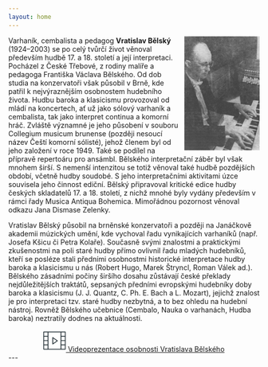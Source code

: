 ```yaml
---
layout: home
---
```

<!-- <div class="image-container">
    <img src="/assets/mzk.png" width="30%" height="30%">
</div>
--- -->
<img src="/assets/belsky.png" width="30%" height="30%" style="float: right; margin-left: 10px;">

<div class="ntext">
<p>
Varhaník, cembalista a pedagog <strong>Vratislav Bělský</strong> (1924–2003) se po celý tvůrčí život věnoval především hudbě 17. a 18. století a její interpretaci. Pocházel z České Třebové, z rodiny malíře a pedagoga Františka Václava Bělského. Od dob studia na konzervatoři však působil v Brně, kde patřil k nejvýraznějším osobnostem hudebního života. Hudbu baroka a klasicismu provozoval od mládí na koncertech, ať už jako sólový varhaník a cembalista, tak jako interpret continua a komorní hráč. Zvláště významné je jeho působení v souboru Collegium musicum brunense (později nesoucí název Čeští komorní sólisté), jehož členem byl od jeho založení v roce 1949. Také se podílel na přípravě repertoáru pro ansámbl. Bělského interpretační záběr byl však mnohem širší. S nemenší intenzitou se totiž věnoval také hudbě pozdějších období, včetně hudby soudobé. S jeho interpretačními aktivitami úzce souvisela jeho činnost ediční. Bělský připravoval kritické edice hudby českých skladatelů 17. a 18. století, z nichž mnohé byly vydány především v rámci řady Musica Antiqua Bohemica. Mimořádnou pozornost věnoval odkazu Jana Dismase Zelenky.
</p>
<p>
Vratislav Bělský působil na brněnské konzervatoři a později na Janáčkově akademii múzických umění, kde vychoval řadu vynikajících varhaníků (např. Josefa Kšicu či Petra Kolaře). Současně svými znalostmi a praktickými zkušenostmi na poli staré hudby přímo ovlivnil řadu mladých hudebníků, kteří se posléze stali předními osobnostmi historické interpretace hudby baroka a klasicismu u nás (Robert Hugo, Marek Štryncl, Roman Válek ad.). Bělského zásadními počiny širšího dosahu zůstávají české překlady nejdůležitějších traktátů, sepsaných předními evropskými hudebníky doby baroka a klasicismu (J. J. Quantz, C. Ph. E. Bach a L. Mozart), jejichž znalost je pro interpretaci tzv. staré hudby nezbytná, a to bez ohledu na hudební nástroj. Rovněž Bělského učebnice (Cembalo, Nauka o varhanách, Hudba baroka) neztratily dodnes na aktuálnosti.
</p>
</div>


<!-- [Videoprezentace osobnosti Vratislava Bělského](https://youtu.be/HYj7R0cWhTs){:target="https://youtu.be/
HYj7R0cWhTs"}

<button href="https://youtu.be/HYj7R0cWhTs" class="button">Videoprezentace osobnosti Vratislava Bělského</button>

<a href="https://youtu.be/HYj7R0cWhTs" target="_blank">Videoprezentace osobnosti Vratislava Bělského</a> -->

<div style="text-align: center;">
<a href="https://youtu.be/HYj7R0cWhTs">
<img src="/assets/video.png" alt="HTML tutorial" style="width:45px;height:auto;">
Videoprezentace osobnosti Vratislava Bělského
</a>
</div>
---